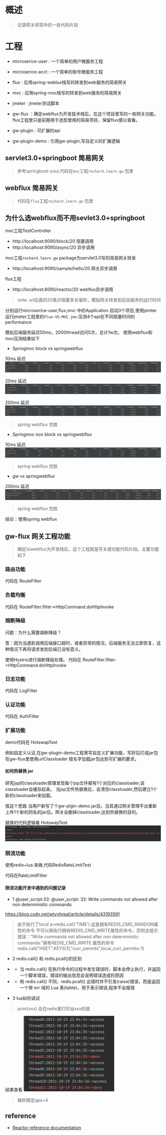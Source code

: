 # 概述
> 记录网关研究中的一些代码片段

# 工程
- microserice-user : 一个简单的用户微服务工程
- microserice-acct : 一个简单的账号微服务工程
- flux : 应用spring-weblux栈写的转发到web服务的简易网关
- mvc : 应用spring-mvc栈写的转发到web服务的简易网关
- jmeter : jmeter测试脚本

- gw-flux ：确定webflux为开发技术栈后，在这个项目里写的一些网关功能。flux工程里只是前期用于选型使用的简易项目，保留flux便以查看。
- gw-plugin : 可扩展的api
- gw-plugin-demo : 引用gw-plugin,写自定义的扩展逻辑

## servlet3.0+springboot 简易网关
> 参考springboot-zuul,代码在`mvc`工程`rechard.learn.gw` 包里

## webflux 简易网关
> 代码在`flux`工程`rechard.learn.gw` 包里

## 为什么选webflux而不用sevlet3.0+springboot
 mvc工程TestController
 - http://localhost:9090/block/20  阻塞调用  
 - http://localhost:9090/async/20  异步调用
 
 mvc工程`rechard.learn.gw` package为servlet3.0写的简易网关转发 
 - http://localhost:9090/sample/hello/20 网关异步调用

 flux工程 
 - http://localhost:8090/reactor/20  webflux异步调用 
> note: url后面的20表示阻塞多长毫秒，模拟网关转发到后段服务的运行时间

分别运行microserice-user,flux,mvc 中的Application 启动3个项目,使用jemter运行jmeter工程里的`Flux-VS-MVC.jmx`
压测4个api在不同阻塞时间的performance  
  
模拟后端服务延迟50ms，2000thread访问5次，总计1w次。 使用webflux和mvc压测结果如下

- Springmvc block vs  springwebflux

10ms 延迟
 ![env](static/blockvswebflux_10.png)

20ms 延迟
 ![env](static/blockvswebflux_20.png)

200ms 延迟
 ![env](static/blockvswebflux_200.png)

>  spring webflux 完胜  

- Springmvc non block vs  springwebflux

10ms 延迟
 ![env](static/asyncvswebflux_10.png)
>  spring webflux 完胜  

- gw vs springwebflux

200ms 延迟
 ![env](static/gwvswebflux_200.png)
>  spring webflux 完胜  

结论：使用spring webflux


## gw-flux 网关工程功能
> 确定以webflux为开发栈后，这个工程就是写关键功能代码片段。主要功能如下

### 路由功能
代码在 RouteFilter

### 负载均衡
代码在 RouteFilter.filter->HttpCommand.doHttpInvoke

### 熔断降级
问题：为什么需要熔断降级？

答：因为当遇到调用后端接口超时，或者异常的情况，后端服务无法立即恢复，这种情况下再将请求发到后端已没有意义。

使用Hystrix进行熔断降级处理。
代码在 RouteFilter.filter->HttpCommand.doHttpInvoke

### 日志功能
代码在 LogFilter

### 认证功能
代码在 AuthFilter

### 扩展功能
demo代码在 HotswapTest

例如自定义认证,在gw-plugin-demo工程里写自定义扩展功能，写好后打成jar包
在gw-flux里使用urlClassloader 按名字加载jar包达到可扩展的要求。

#### 如何热替换 jar

研究jsp的classloader原理发现每个jsp文件都有1个对应的classloader,该classloader会缓存起来。
当jsp文件热替换后，会清空classloader,然后建立1个新的classloader来加载。

按这个思路
当用户新写了个gw-plgin-demo.jar后，当其通过网关管理平台重新上传1个新的同名的jar后。网关会删掉classloader,达到热替换的目的。

替换的代码逻辑看 HotswapTest
 ![env](static/hotswap.png)
 
### 限流功能

使用redis+lua 来做,代码RedisRateLimitTest

代码在RateLimitFilter



#### 限流功能开发中遇到的问题记录
- 1 @user_script:33: @user_script: 33: Write commands not allowed after non deterministic commands 

https://blog.csdn.net/wtyvhreal/article/details/43193591
>由于执行了local a=redis.call('TIME') 这是拥有REDIS_CMD_RANDOM属性的命令
不可以再执行拥有REDIS_CMD_WRITE属性的命令，否则会提示错误：“Write commands not  allowed after non deterministic commands.”拥有REDIS_CMD_WRITE 属性的命令
redis.call("HSET",KEYS[1],"curr_permits",local_curr_permits-1)


- 2 redis.call() 和 redis.pcall()的区别
- - 当 redis.call() 在执行命令的过程中发生错误时，脚本会停止执行，并返回一个脚本错误，错误的输出信息会说明错误造成的原因
- - 和 redis.call() 不同，redis.pcall() 出错时并不引发(raise)错误，而是返回一个带 err 域的 Lua 表(table)，用于表示错误,程序不会报错
 

- 3 lua如何调试
> print(xxx) 会在redis里打印出xxx的值

结果查看
 ![env](static/ratelimit_result.png)
> 每秒限定qps=4






## reference
- [Reactor reference documentation](https://projectreactor.io/docs/core/release/reference/index.html#mono) 






